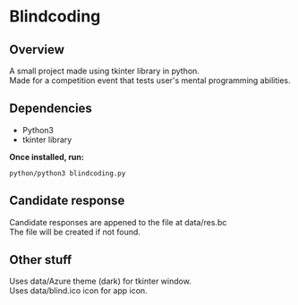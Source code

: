 # Blindcoding

## Overview
A small project made using tkinter library in python.<br>
Made for a competition event that tests user's mental programming abilities.

## Dependencies
- Python3
- tkinter library

<strong>Once installed, run:</strong>
```
python/python3 blindcoding.py
```

## Candidate response
Candidate responses are appened to the file at data/res.bc<br>
The file will be created if not found.

## Other stuff
Uses data/Azure theme (dark) for tkinter window.<br>
Uses data/blind.ico icon for app icon.